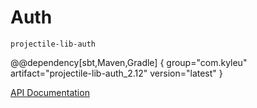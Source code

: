 # Auth

`projectile-lib-auth`

@@dependency[sbt,Maven,Gradle] {
  group="com.kyleu"
  artifact="projectile-lib-auth_2.12"
  version="latest"
}

[API Documentation](../api/projectile-lib-auth)
